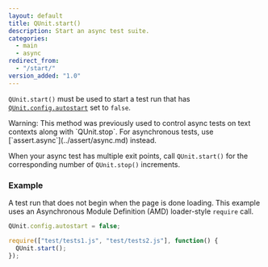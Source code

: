 ```yaml
---
layout: default
title: QUnit.start()
description: Start an async test suite.
categories:
  - main
  - async
redirect_from:
  - "/start/"
version_added: "1.0"
---
```


`QUnit.start()` must be used to start a test run that has [`QUnit.config.autostart`](../config/QUnit.config.md) set to `false`.

<p class="note note--warning" markdown="1">Warning: This method was previously used to control async tests on text contexts along with `QUnit.stop`. For asynchronous tests, use [`assert.async`](../assert/async.md) instead.</p>

When your async test has multiple exit points, call `QUnit.start()` for the corresponding number of `QUnit.stop()` increments.

### Example

A test run that does not begin when the page is done loading. This example uses an Asynchronous Module Definition (AMD) loader-style `require` call.

```js
QUnit.config.autostart = false;

require(["test/tests1.js", "test/tests2.js"], function() {
  QUnit.start();
});
```
